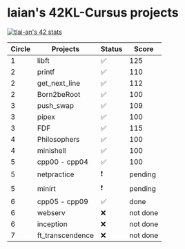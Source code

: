 # laian's 42KL-Cursus projects

[![tlai-an's 42 stats](https://badge42.vercel.app/api/v2/cleqyjybj00110gmu3g3si2xn/stats?cursusId=21&coalitionId=182)](https://github.com/JaeSeoKim/badge42)

|Circle   |Projects         |Status            |Score   |
|---------|-----------------|------------------|--------|
|1        |libft            |:white_check_mark:|125     |
|2        |printf           |:white_check_mark:|110     |
|2        |get_next_line    |:white_check_mark:|112     |
|2        |Born2beRoot      |:white_check_mark:|100     |
|3        |push_swap        |:white_check_mark:|109     |
|3        |pipex            |:white_check_mark:|100     |
|3        |FDF              |:white_check_mark:|115     |
|4        |Philosophers     |:white_check_mark:|100     |
|4        |minishell        |:white_check_mark:|100     |
|5        |cpp00 - cpp04    |:white_check_mark:|100     |
|5        |netpractice      |:exclamation:     |pending |
|5        |minirt           |:exclamation:     |pending |
|6        |cpp05 - cpp09    |:white_check_mark:|done    |
|6        |webserv          |:x:               |not done|
|6        |inception        |:x:               |not done|
|7        |ft_transcendence |:x:               |not done|
